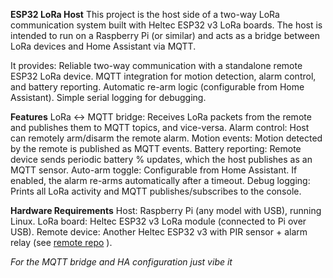 **ESP32 LoRa Host**
This project is the host side of a two-way LoRa communication system built with Heltec ESP32 v3 LoRa boards.
The host is intended to run on a Raspberry Pi (or similar) and acts as a bridge between LoRa devices and Home Assistant via MQTT.

It provides:
Reliable two-way communication with a standalone remote ESP32 LoRa device.
MQTT integration for motion detection, alarm control, and battery reporting.
Automatic re-arm logic (configurable from Home Assistant).
Simple serial logging for debugging.

**Features**
LoRa ↔ MQTT bridge: Receives LoRa packets from the remote and publishes them to MQTT topics, and vice-versa.
Alarm control: Host can remotely arm/disarm the remote alarm.
Motion events: Motion detected by the remote is published as MQTT events.
Battery reporting: Remote device sends periodic battery % updates, which the host publishes as an MQTT sensor.
Auto-arm toggle: Configurable from Home Assistant. If enabled, the alarm re-arms automatically after a timeout.
Debug logging: Prints all LoRa activity and MQTT publishes/subscribes to the console.

**Hardware Requirements**
Host: Raspberry Pi (any model with USB), running Linux.
LoRa board: Heltec ESP32 v3 LoRa module (connected to Pi over USB).
Remote device: Another Heltec ESP32 v3 with PIR sensor + alarm relay (see [remote repo](https://github.com/aksaakov/esp32_lora_remote)
).

_For the MQTT bridge and HA configuration just vibe it_
